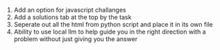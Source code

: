 1) Add an option for javascript challanges
2) Add a solutions tab at the top by the task
3) Seperate out all the html from python script and place it in its own file
4) Ability to use local llm to help guide you in the right direction with a problem without just giving you the answer

